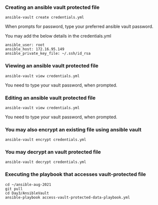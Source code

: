 ### Creating an ansible vault protected file
```
ansible-vault create credentials.yml
```
When prompts for password, type your preferred ansible vault password.

You may add the below details in the credentials.yml
```
ansible_user: root 
ansible_host: 172.16.95.149
ansible_private_key_file: ~/.ssh/id_rsa
```

### Viewing an ansible vault protected file
```
ansible-vault view credentials.yml
```
You need to type your vault password, when prompted.

### Editing an ansible vault protected file
```
ansible-vault view credentials.yml
```
You need to type your vault password, when prompted.

### You may also encrypt an existing file using ansible vault
```
ansible-vault encrypt credentials.yml
```

### You may decrypt an vault protected file 
```
ansible-vault decrypt credentials.yml
```


### Executing the playbook that accesses vault-protected file
```
cd ~/ansible-aug-2021
git pull
cd Day3/AnsibleVault
ansible-playbook access-vault-protected-data-playbook.yml
```
